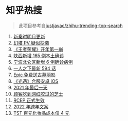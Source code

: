 # 知乎热搜

> 此项目参考自[justjavac/zhihu-trending-top-search](https://github.com/justjavac/zhihu-trending-top-search/blob/main/utils.ts)

<!-- BEGIN -->
  <!-- 最后更新时间:Sat Jan 01 2022 20:12:06 GMT+0000 (Coordinated Universal Time) -->
  1. [新秦时明月更新](https://www.zhihu.com/search?q=新秦时明月)
1. [幻塔 PV 疑似抄袭](https://www.zhihu.com/search?q=幻塔)
1. [《王者荣耀》开年第一崩](https://www.zhihu.com/search?q=王者荣耀)
1. [陕西新增 165 例本土确诊](https://www.zhihu.com/search?q=陕西疫情)
1. [宁波北仑区新增 6 例确诊病例](https://www.zhihu.com/search?q=宁波疫情)
1. [一人之下最新 594 话](https://www.zhihu.com/search?q=一人之下)
1. [Epic 免费送古墓丽影](https://www.zhihu.com/search?q=epic)
1. [《光遇》合服安卓 iOS](https://www.zhihu.com/search?q=光遇)
1. [2021 年最后一天](https://www.zhihu.com/search?q=2021最后一天)
1. [顾客吃到网红咬过的芝士](https://www.zhihu.com/search?q=网红咬过的芝士)
1. [RCEP 正式生效](https://www.zhihu.com/search?q=RCEP)
1. [2022 年跨年文案](https://www.zhihu.com/search?q=跨年文案)
1. [TST 百元化妆品成本仅 4 元](https://www.zhihu.com/search?q=TST成本)
  <!-- END -->